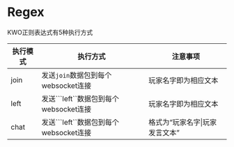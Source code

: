 # Regex

KWO正则表达式有5种执行方式

|执行模式|执行方式|注意事项|
| -- | --| -- |
|join|发送```join```数据包到每个websocket连接|玩家名字即为相应文本|
|left|发送```left``数据包到每个websocket连接|玩家名字即为相应文本|
|chat|发送```left``数据包到每个websocket连接|格式为“玩家名字\|玩家发言文本”|

